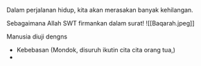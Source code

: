 Dalam perjalanan hidup, kita akan merasakan banyak kehilangan.

Sebagaimana Allah SWT firmankan dalam surat!
![[Baqarah.jpeg]]

Manusia diuji dengns

- Kebebasan (Mondok, disuruh ikutin cita cita orang tua,)
- 